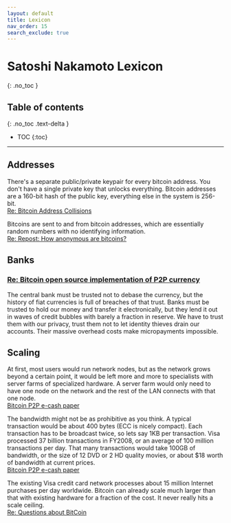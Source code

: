 ```yaml
---
layout: default
title: Lexicon
nav_order: 15
search_exclude: true
---
```


# Satoshi Nakamoto Lexicon
{: .no_toc }

## Table of contents
{: .no_toc .text-delta }

- TOC
{:toc}

---

## Addresses

There's a separate public/private keypair for every bitcoin address.  You don't have a single private key that unlocks everything.  Bitcoin addresses are a 160-bit hash of the public key, everything else in the system is 256-bit.<br>
[Re: Bitcoin Address Collisions](/docs/forum/bitcoin-forum/65)

Bitcoins are sent to and from bitcoin addresses, which are essentially random numbers with no identifying information.<br>
[Re: Repost: How anonymous are bitcoins?](/docs/forum/bitcoin-forum/7)

## Banks

### [Re: Bitcoin open source implementation of P2P currency](/docs/emails/p2p-research/1/)

The central bank must be trusted not to debase the currency, but the history of fiat currencies is full of breaches of that trust. Banks must be trusted to hold our money and transfer it electronically, but they lend it out in waves of credit bubbles with barely a fraction in reserve. We have to trust them with our privacy, trust them not to let identity thieves drain our accounts. Their massive overhead costs make micropayments impossible.<br>


## Scaling

At first, most users would run network nodes, but as the network grows beyond a certain point, it would be left more and more to specialists with server farms of specialized hardware. A server farm would only need to have one node on the network and the rest of the LAN connects with that one node.<br>
[Bitcoin P2P e-cash paper](/docs/emails/cryptography/2)

The bandwidth might not be as prohibitive as you think. A typical transaction would be about 400 bytes (ECC is nicely compact). Each transaction has to be broadcast twice, so lets say 1KB per transaction. Visa processed 37 billion transactions in FY2008, or an average of 100 million transactions per day. That many transactions would take 100GB of bandwidth, or the size of 12 DVD or 2 HD quality movies, or about $18 worth of bandwidth at current prices.<br>
[Bitcoin P2P e-cash paper](/docs/emails/cryptography/2)

The existing Visa credit card network processes about 15 million Internet purchases per day worldwide.  Bitcoin can already scale much larger than that with existing hardware for a fraction of the cost.  It never really hits a scale ceiling.<br>
[Re: Questions about BitCoin](/docs/emails/mike-hearn/1)
